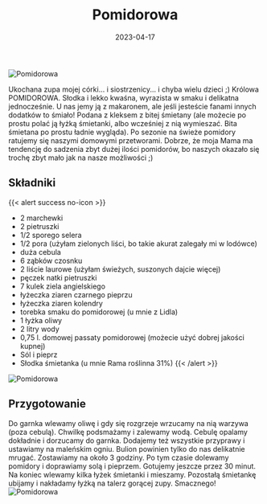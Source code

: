 ﻿---
title: "Pomidorowa"
date: 2023-04-17
categories:
- zupy
tags:
- pomidory
- wegańskie
- jarzyny

thumbnailImagePosition: "top"
---
![Pomidorowa](/img/Pomidorowa/Pomidorowa-3.JPG)

Ukochana zupa mojej córki... i siostrzenicy... i chyba wielu dzieci ;) Królowa POMIDOROWA. Słodka i lekko kwaśna, wyrazista w smaku i delikatna jednocześnie. U nas jemy ją z makaronem, ale jeśli jesteście fanami innych dodatków to śmiało! Podana z kleksem z bitej śmietany (ale możecie po prostu polać ją łyżką śmietanki, albo wcześniej z nią wymieszać. Bita śmietana po prostu ładnie wygląda). Po sezonie na świeże pomidory ratujemy się naszymi domowymi przetworami. Dobrze, że moja Mama ma tendencję do sadzenia zbyt dużej ilości pomidorów, bo naszych okazało się trochę zbyt mało jak na nasze możliwości ;)
<!--more-->

## Składniki
{{< alert success no-icon >}}
- 2 marchewki
- 2 pietruszki
- 1/2 sporego selera
- 1/2 pora (użyłam zielonych liści, bo takie akurat zalegały mi w lodówce)
- duża cebula
- 6 ząbków czosnku
- 2 liście laurowe (użyłam świeżych, suszonych dajcie więcej)
- pęczek natki pietruszki
- 7 kulek ziela angielskiego
- łyżeczka ziaren czarnego pieprzu
- łyżeczka ziaren kolendry
- torebka smaku do pomidorowej (u mnie z Lidla)
- 1 łyżka oliwy
- 2 litry wody
- 0,75 l. domowej passaty pomidorowej (możecie użyć dobrej jakości kupnej)
- Sól i pieprz
- Słodka śmietanka (u mnie Rama roślinna 31%)
{{< /alert >}}

![Pomidorowa](/img/Pomidorowa/Pomidorowa-1.JPG)
## Przygotowanie
Do garnka wlewamy oliwę i gdy się rozgrzeje wrzucamy na nią warzywa (poza cebulą). Chwilkę podsmażamy i zalewamy wodą. Cebulę opalamy dokładnie i dorzucamy do garnka. Dodajemy też wszystkie przyprawy i ustawiamy na maleńskim ogniu. Bulion powinien tylko do nas delikatnie mrugać. Zostawiamy na około 3 godziny. Po tym czasie dolewamy pomidory i doprawiamy solą i pieprzem. Gotujemy jeszcze przez 30 minut. Na koniec wlewamy kilka łyżek śmietanki i mieszamy. Pozostałą śmietankę ubijamy i nakładamy łyżką na talerz gorącej zupy. Smacznego!
![Pomidorowa](/img/Pomidorowa/Pomidorowa-2.JPG)
